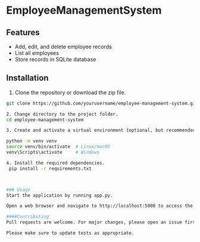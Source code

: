 # EmployeeManagementSystem
## Features

- Add, edit, and delete employee records
- List all employees
- Store records in SQLite database

## Installation

1. Clone the repository or download the zip file.

```bash
git clone https://github.com/yourusername/employee-management-system.git

2. Change directory to the project folder.
cd employee-management-system

3. Create and activate a virtual environment (optional, but recommended).

python -m venv venv
source venv/bin/activate  # Linux/macOS
venv\Scripts\activate     # Windows

4. Install the required dependencies.
 pip install -r requirements.txt



### Usage
Start the application by running app.py.

Open a web browser and navigate to http://localhost:5000 to access the application.

####Contributing
Pull requests are welcome. For major changes, please open an issue first to discuss what you would like to change.

Please make sure to update tests as appropriate.

 

